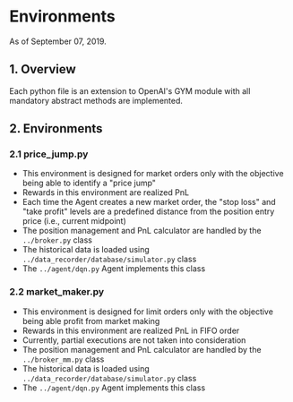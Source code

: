 # Environments
As of September 07, 2019.

## 1. Overview
Each python file is an extension to OpenAI's GYM module 
with all mandatory abstract methods are implemented.

## 2. Environments

### 2.1 price_jump.py
- This environment is designed for market orders only with the
objective being able to identify a "price jump"
- Rewards in this environment are realized PnL
- Each time the Agent creates a new market order, 
the "stop loss" and "take profit" levels are a predefined 
distance from the position entry price 
(i.e., current midpoint)
- The position management and PnL calculator are handled by 
the `../broker.py` class
 - The historical data is loaded using `../data_recorder/database/simulator.py`
 class
 - The `../agent/dqn.py` Agent implements this class
 
### 2.2 market_maker.py
- This environment is designed for limit orders only with the
objective being able profit from market making
- Rewards in this environment are realized PnL in FIFO order
- Currently, partial executions are not taken into consideration
- The position management and PnL calculator are handled by the
  `../broker_mm.py` class
 - The historical data is loaded using `../data_recorder/database/simulator.py`
 class
 - The `../agent/dqn.py` Agent implements this class
